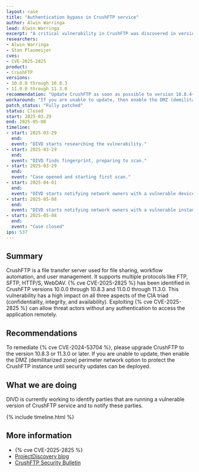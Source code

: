 ```yaml
---
layout: case
title: "Authentication bypass in CrushFTP service"
author: Alwin Warringa
lead: Alwin Warringa
excerpt: "A critical vulnerability in CrushFTP was discovered in versions 10.0.0 through 10.8.3 and 11.0.0 through 11.3.0 that allows unauthenticated attackers to bypass authentication and gain unauthorized access"
researchers:
- Alwin Warringa
- Stan Plasmeijer
cves:
- CVE-2025-2825
product:
- CrushFTP
versions: 
- 10.0.0 through 10.8.3
- 11.0.0 through 11.3.0 
recommendation: "Update CrushFTP as soon as possible to version 10.8.4+ or v11.3.1+"
workaround: "If you are unable to update, then enable the DMZ (demilitarized zone) perimeter network option to protect the CrushFTP instance until security updates can be deployed."
patch_status: "Fully patched"
status: Closed
start: 2025-03-29
end: 2025-05-08
timeline:
- start: 2025-03-29
  end:
  event: "DIVD starts researching the vulnerability."
- start: 2025-03-29
  end:
  event: "DIVD finds fingerprint, preparing to scan."
- start: 2025-03-29
  end:
  event: "Case opened and starting first scan."
- start: 2025-04-01
  end:
  event: "DIVD starts notifying network owners with a vulnerable devices in their network."
- start: 2025-05-08
  end:
  event: "DIVD starts notifying network owners with a vulnerable instance for the second time"
- start: 2025-05-08
  end:
  event: "Case closed"
ips: 537
---
```


## Summary
CrushFTP is a file transfer server used for file sharing, workflow automation, and user management. It supports multiple protocols like FTP, SFTP, HTTP/S, WebDAV. {% cve CVE-2025-2825 %} has been identified in CrushFTP versions 10.0.0 through 10.8.3 and 11.0.0 through 11.3.0. This vulnerability has a high impact on all three aspects of the CIA triad (confidentiality, integrity, and availability). Exploiting {% cve CVE-2025-2825 %} can allow threat actors without any authentication to access the application remotely.

## Recommendations
To remediate {% cve CVE-2024-53704 %}, please upgrade CrushFTP to the version 10.8.3 or 11.3.0 or later. If you are unable to update, then enable the DMZ (demilitarized zone) perimeter network option to protect the CrushFTP instance until security updates can be deployed.

## What we are doing
DIVD is currently working to identify parties that are running a vulnerable version of CrushFTP service and to notify these parties. 

{% include timeline.html %}

## More information

* {% cve CVE-2025-2825 %}
* [ProjectDiscovery blog](https://projectdiscovery.io/blog/crushftp-authentication-bypass)
* [CrushFTP Security Bulletin](https://www.crushftp.com/crush11wiki/Wiki.jsp?page=Update)
